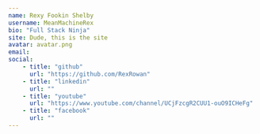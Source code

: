 ```yaml
---
name: Rexy Fookin Shelby
username: MeanMachineRex
bio: "Full Stack Ninja"
site: Dude, this is the site
avatar: avatar.png
email: 
social:
    - title: "github"
      url: "https://github.com/RexRowan"
    - title: "linkedin"
      url: ""
    - title: "youtube"
      url: "https://www.youtube.com/channel/UCjFzcgR2CUU1-ouO9ICHeFg"
    - title: "facebook"
      url: ""
---
```

